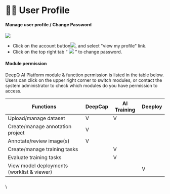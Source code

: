 # 👩🏫 User Profile



#### **Manage user profile / Change Password** <a href="#manage-user-profile--change-password" id="manage-user-profile--change-password"></a>

![](https://console.deepq.ai/docs/console/.gitbook/assets/con-1-3.png)

* Click on the account button![](https://console.deepq.ai/docs/console/.gitbook/assets/con-icon-1.png), and select "view my profile" link.
* Click on the top right tab “ ![](https://console.deepq.ai/docs/console/.gitbook/assets/con-icon-22.png) ” to change password.

#### Module permission <a href="#module-permission" id="module-permission"></a>

DeepQ AI Platform module & function permission is listed in the table below. Users can click on the upper right corner to switch modules, or contact the system administrator to check which modules do you have permission to access.

| Functions                                  | DeepCap | AI Training | Deeploy |
| ------------------------------------------ | ------- | ----------- | ------- |
| Upload/manage dataset                      | V       | V           |         |
| Create/manage annotation project           | V       |             |         |
| Annotate/review image(s)                   | V       |             |         |
| Create/manage training tasks               |         | V           |         |
| Evaluate training tasks                    |         | V           |         |
| View model deployments (worklist & viewer) |         |             | V       |

### &#x20;<a href="#different-roles-in-deepcap" id="different-roles-in-deepcap"></a>

\
